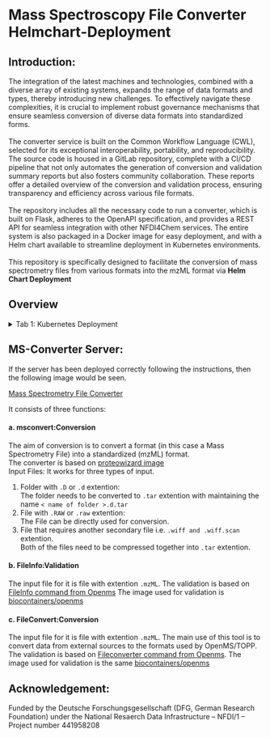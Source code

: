# Mass Spectroscopy File Converter Helmchart-Deployment

## Introduction:

The integration of the latest machines and technologies, combined with a diverse array of existing systems, expands the range of data formats and types, thereby introducing new challenges. To effectively navigate these complexities, it is crucial to implement robust governance mechanisms that ensure seamless conversion of diverse data formats into standardized forms.<br />
<br />
The converter service is built on the Common Workflow Language (CWL), selected for its exceptional interoperability, portability, and reproducibility. The source code is housed in a GitLab repository, complete with a CI/CD pipeline that not only automates the generation of conversion and validation summary reports but also fosters community collaboration. These reports offer a detailed overview of the conversion and validation process, ensuring transparency and efficiency across various file formats.<br />
<br />
The repository includes all the necessary code to run a converter, which is built on Flask, adheres to the OpenAPI specification, and provides a REST API for seamless integration with other NFDI4Chem services. The entire system is also packaged in a Docker image for easy deployment, and with a Helm chart available to streamline deployment in Kubernetes environments. <br />
<br />
This repository is specifically designed to facilitate the conversion of mass spectrometry files from various formats into the mzML format via **Helm Chart Deployment**
<br />


## Overview

<details>
  <summary>Tab 1: Kubernetes Deployment</summary>
The deployment of Kubernetes instance is done via [Helm chart](https://helm.sh/)

1. Clone the repository `git clone https://git.rwth-aachen.de/linsherpa/msconverter-helmchart.git`
1. Provide necessary changes on the values.yaml such as name of `app, namespace, persistent volume claims, APIConnection`, etc
1. Command for deploying Helm Chart:
```
helm install -f values.yaml < name-of-the-helm-app > .
```

</details>

## MS-Converter Server:
If the server has been deployed correctly following the instructions, then the following image would be seen.

[Mass Spectrometry File Converter](images/msconverter_open_api_specification.png)

It consists of three functions:

#### a. msconvert:Conversion
The aim of conversion is to convert a format (in this case a Mass Spectrometry File) into a standardized (mzML) format. <br />
The converter is based on [proteowizard image](https://github.com/ProteoWizard/container) <br />
Input Files:
It works for three types of input.
1. Folder with `.D` or `.d` extention: <br /> 
The folder needs to be converted to `.tar` extention with maintaining the name `< name of folder >.d.tar` <br /> 
2. File with `.RAW` or `.raw` extention: <br />
The File can be directly used  for conversion. <br /> 
3. File that requires another secondary file i.e. `.wiff and .wiff.scan` extention.<br />
Both of the files need to be compressed together into `.tar` extention. <br /> 

#### b. FileInfo:Validation
 The input file for it is file with extention `.mzML`. 
 The validation is based on [FileInfo command from Openms](https://www.openms.org/documentation/html/TOPP_FileInfo.html)
 The image used for validation is [biocontainers/openms](https://hub.docker.com/r/biocontainers/openms/tags) <br />


#### c. FileConvert:Conversion
The input file for it is file with extention `.mzML`. 
The main use of this tool is to convert data from external sources to the formats used by OpenMS/TOPP.
The validation is based on [Fileconverter command from Openms](https://www.openms.org/documentation/html/TOPP_FileConverter.html).
The image used for validation is the same [biocontainers/openms](https://hub.docker.com/r/biocontainers/openms/tags) <br />



## Acknowledgement:
Funded by the Deutsche Forschungsgesellschaft (DFG, German Research Foundation) under the National Resaerch Data Infrastructure – NFDI/1 – Project number 441958208
